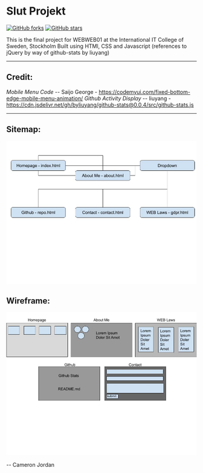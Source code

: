 # Slut Projekt
[![GitHub forks](https://img.shields.io/github/forks/cameron-jordan20/slut-projekt?logo=forks)](https://github.com/cameron-jordan20/slut-projekt/network)
[![GitHub stars](https://img.shields.io/github/stars/cameron-jordan20/slut-projekt?logo=stars)](https://github.com/cameron-jordan20/slut-projekt/stargazers)

 This is the final project for WEBWEB01 at the International IT College of Sweden, Stockholm
 Built using HTMl, CSS and Javascript (references to jQuery by way of github-stats by liuyang)

 ---

## Credit:
 _Mobile Menu Code_ -- Saijo George - https://codemyui.com/fixed-bottom-edge-mobile-menu-animation/
 _Github Activity Display_ -- liuyang - https://cdn.jsdelivr.net/gh/byliuyang/github-stats@0.0.4/src/github-stats.js

---

## Sitemap:
![alt text](images/sitemap.jpg "Sitemap")

## Wireframe:
![alt text](images/wireframe.jpg "Wireframe")

 -- Cameron Jordan
